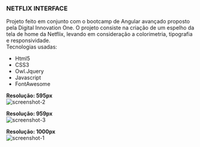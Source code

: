 <h3><b>NETFLIX INTERFACE</b></h3>

Projeto feito em conjunto com o bootcamp de Angular avançado proposto pela Digital Innovation One.
O projeto consiste na criação de um espelho da tela de home da Netflix, levando em consideração a colorimetria, tipografia e responsividade.
<br>
Tecnologias usadas:


- Html5
- CSS3
- Owl.Jquery
- Javascript
- FontAwesome


<b>Resolução: 595px</b>
<br>
![screenshot-2](https://user-images.githubusercontent.com/40208382/112405146-78b37a80-8cf0-11eb-829c-3a97b88b3877.png)

<b>Resolução: 959px</b>
<br>
![screenshot-3](https://user-images.githubusercontent.com/40208382/112405150-7b15d480-8cf0-11eb-8d70-73b5b9405b91.png)

<b>Resolução: 1000px</b>
<br>
![screenshot-1](https://user-images.githubusercontent.com/40208382/112405154-7cdf9800-8cf0-11eb-82aa-b30305d2073c.png)
